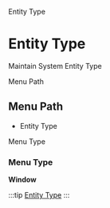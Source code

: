 
Entity Type
# Entity Type


Maintain System Entity Type

Menu Path
## Menu Path



- Entity Type

Menu Type
### Menu Type

**Window**


:::tip
[Entity Type](functional-guide/window/window-entity-type.md)
:::